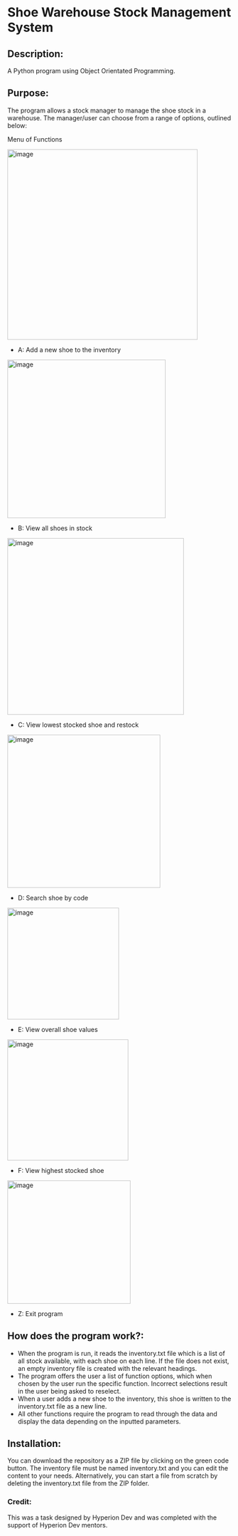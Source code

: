 # Shoe Warehouse Stock Management System

## Description:
A Python program using Object Orientated Programming.

## Purpose:
The program allows a stock manager to manage the shoe stock in a warehouse. The manager/user can choose from a range of options, outlined below:

Menu of Functions

<img width="428" alt="image" src="https://user-images.githubusercontent.com/108573259/228680849-6d092ee6-bc52-427b-b725-042ac2ce0aeb.png">

- A: Add a new shoe to the inventory

<img width="356" alt="image" src="https://user-images.githubusercontent.com/108573259/228678202-b30dc30f-09e1-4e0b-b170-ec5282ff373c.png">

- B: View all shoes in stock

<img width="397" alt="image" src="https://user-images.githubusercontent.com/108573259/228678418-ca03b326-cd9b-4ce8-bbdd-6c30aff8d127.png">

- C: View lowest stocked shoe and restock
<img width="344" alt="image" src="https://user-images.githubusercontent.com/108573259/228678485-c54ca440-7f98-4cce-8ac9-04fa65342866.png">

- D: Search shoe by code
<img width="251" alt="image" src="https://user-images.githubusercontent.com/108573259/228678575-8f440a39-dedd-4e8e-9325-4658baa3e0eb.png">

- E: View overall shoe values

<img width="272" alt="image" src="https://user-images.githubusercontent.com/108573259/228678635-eae99470-5866-4b99-9b3d-f727b9579f9e.png">

- F: View highest stocked shoe

<img width="277" alt="image" src="https://user-images.githubusercontent.com/108573259/228678692-af61c3fe-f378-4503-a1fe-2a0fa0a2988d.png">

- Z: Exit program

## How does the program work?:

- When the program is run, it reads the inventory.txt file which is a list of all stock available, with each shoe on each line. If the file does not exist, an empty inventory file is created with the relevant headings.
- The program offers the user a list of function options, which when chosen by the user run the specific function. Incorrect selections result in the user being asked to reselect.
- When a user adds a new shoe to the inventory, this shoe is written to the inventory.txt file as a new line.
- All other functions require the program to read through the data and display the data depending on the inputted parameters.



## Installation:
You can download the repository as a ZIP file by clicking on the green code button. The inventory file must be named inventory.txt and you can edit the content to your needs. Alternatively, you can start a file from scratch by deleting the inventory.txt file from the ZIP folder.

### Credit:
This was a task designed by Hyperion Dev and was completed with the support of Hyperion Dev mentors.
